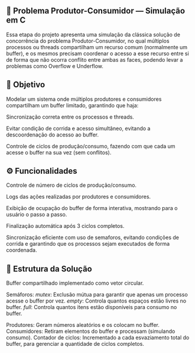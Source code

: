 ## 🧵 Problema Produtor-Consumidor — Simulação em C
Essa etapa do projeto apresenta uma simulação da clássica solução de concorrência do problema Produtor-Consumidor, no qual múltiplos processos ou threads compartilham um recurso comum (normalmente um buffer), e os mesmos precisam coordenar o acesso a esse recurso entre si de forma que não ocorra conflito entre ambas as faces, podendo levar a problemas como Overflow e Underflow.

## 🎯 Objetivo
Modelar um sistema onde múltiplos produtores e consumidores compartilham um buffer limitado, garantindo que haja:

Sincronização correta entre os processos e threads.

Evitar condição de corrida e acesso simultâneo, evitando a descoordenação do acesso ao buffer.

Controle de ciclos de produção/consumo, fazendo com que cada um acesse o buffer na sua vez (sem conflitos).

## ⚙️ Funcionalidades
Controle de número de ciclos de produção/consumo.

Logs das ações realizadas por produtores e consumidores.

Exibição de ocupação do buffer de forma interativa, mostrando para o usuário o passo a passo.

Finalização automática após 3 ciclos completos.

Sincronização eficiente com uso de semaforos, evitando condições de corrida e garantindo que os processos sejam executados de forma coordenada.

## 📐 Estrutura da Solução
Buffer compartilhado implementado como vetor circular.

Semáforos:
*mutex*: Exclusão mútua para garantir que apenas um processo acesse o buffer por vez.
*empty*: Controla quantos espaços estão livres no buffer.
*full*: Controla quantos itens estão disponíveis para consumo no buffer.

Produtores: Geram números aleatórios e os colocam no buffer.
Consumidores: Retiram elementos do buffer e processam (simulando consumo).
Contador de ciclos: Incrementado a cada esvaziamento total do buffer, para gerenciar a quantidade de ciclos completos.
